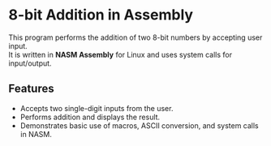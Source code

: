 # 8-bit Addition in Assembly

This program performs the addition of two 8-bit numbers by accepting user input.  
It is written in **NASM Assembly** for Linux and uses system calls for input/output.

## Features
- Accepts two single-digit inputs from the user.
- Performs addition and displays the result.
- Demonstrates basic use of macros, ASCII conversion, and system calls in NASM.
